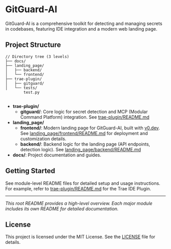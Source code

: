 # GitGuard-AI

GitGuard-AI is a comprehensive toolkit for detecting and managing secrets in codebases, featuring IDE integration and a modern web landing page.

## Project Structure

```text
// Directory tree (3 levels)
├── docs/
├── landing_page/
│   ├── backend/
│   └── frontend/
├── trae-plugin/
│   ├── gitguard/
│   └── tests/
        test.py
        
```

- **trae-plugin/**
  - **gitguard/**: Core logic for secret detection and MCP (Modular Command Platform) integration. See [trae-plugin/README.md](trae-plugin/README.md)
- **landing_page/**
  - **frontend/**: Modern landing page for GitGuard-AI, built with [v0.dev](https://v0.dev). See [landing_page/frontend/README.md](landing_page/frontend/README.md) for deployment and customization details.
  - **backend/**: Backend logic for the landing page (API endpoints, detection logic). See [landing_page/backend/README.md](landing_page/backend/README.md)
- **docs/**: Project documentation and guides.

## Getting Started

See module-level README files for detailed setup and usage instructions.
For example, refer to [trae-plugin/README.md](trae-plugin/README.md) for the Trae IDE Plugin.

---

*This root README provides a high-level overview. Each major module includes its own README for detailed documentation.*

## License

This project is licensed under the MIT License. See the [LICENSE](LICENSE) file for details.